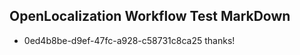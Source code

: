 ## OpenLocalization Workflow Test MarkDown
* 0ed4b8be-d9ef-47fc-a928-c58731c8ca25 thanks!

<!--HONumber=Jul16_HO4-->


